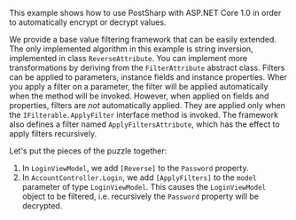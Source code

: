 This example shows how to use PostSharp with ASP.NET Core 1.0 in order to automatically encrypt or decrypt values.

We provide a base value filtering framework that can be easily extended. The only implemented algorithm in this example is string inversion, implemented in  class `ReverseAttribute`. 
You can implement more transformations by deriving from the `FilterAttribute` abstract class. Filters can be applied to parameters, instance fields and instance properties. Wher you apply
a filter on a parameter, the filter will be applied automatically when the method will be invoked. However, when applied on fields and properties, filters are *not* automatically applied. 
They are applied only when the `IFilterable.ApplyFilter` interface method is invoked. The framework also defines a filter named `ApplyFiltersAttribute`, which has the effect to apply filters recursively. 

Let's put the pieces of the puzzle together:

1. In `LoginViewModel`, we add `[Reverse]` to the `Password` property.
2. In `AccountController.Login`, we add `[ApplyFilters]` to the `model` parameter of type `LoginViewModel`. This causes the `LoginViewModel` object to be filtered, i.e. recursively the `Password` property will be decrypted. 

